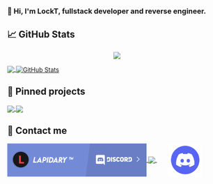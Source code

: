### 👋 Hi, I'm LockT, fullstack developer and reverse engineer.

## &#x1f4c8; GitHub Stats

<center>
  <a href="https://github.com/lckt0" >
      <img align="center" src="https://github-readme-stats.vercel.app/api/top-langs/?layout=compact&username=lckt0&langs_count=6&theme=dark&bg_color=0d1117&border_color=30363d" height="160px"/>
  </a>
</center>
  
<p align="left">
  <a href="https://github.com/lckt0" >
    <img align="center" src="https://github-readme-stats.vercel.app/api/top-langs/?layout=compact&username=lckt0&langs_count=6&theme=dark&bg_color=0d1117&border_color=30363d" height="160px"/>
  </a>
  <a href="https://github.com/lckt0" >
    <img align="center" src="https://github-readme-stats.vercel.app/api?username=lckt0&show_icons=true&line_height=27&count_private=true&theme=dark&bg_color=0d1117&border_color=30363d&hide=contribs" height="160px" alt="GitHub Stats"/>
  </a>
</p>

## &#x1f4c1; Pinned projects

<p align="left">
  <a href="https://github.com/lckt0/AstroNet">
    <img align="center" src="https://github-readme-stats.vercel.app/api/pin/?username=lckt0&repo=AstroNet&theme=dark&bg_color=0d1117&border_color=30363d"/>
  </a>
  <a href="https://github.com/lckt0/DotKill-Unpacker">
    <img align="center" src="https://github-readme-stats.vercel.app/api/pin/?username=lckt0&repo=DotKill-Unpacker&theme=dark&bg_color=0d1117&border_color=30363d"/>
  </a>
</p>

## 📨 Contact me

<p align="left">
  <a href="https://lckt0.github.io/?url=discord">
    <img align="center" src="/assets/discord-guild-banner.png"/>
  </a>
  <a href="https://lckt0.github.io/?url=discord2">
    <img align="center" src="https://discordapp.com/api/guilds/963823810522521651/widget.png?style=banner2"/>
  </a>
  &nbsp;&nbsp;&nbsp;&nbsp;&nbsp;&nbsp;
  <a href="https://lckt0.github.io/?url=discord">
    <img align="center" src="/assets/discord_logo.png" width="76" height="76"/>
  </a>
</p>
